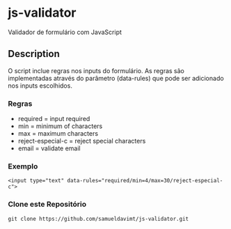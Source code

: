 # js-validator

Validador de formulário com JavaScript

## Description

O script inclue regras nos inputs do formulário. As regras são implementadas através do parâmetro (data-rules) que pode ser adicionado nos inputs escolhidos.


### Regras

* required = input required
* min = minimum of characters
* max = maximum characters
* reject-especial-c = reject special characters
* email = validate email

### Exemplo

```
<input type="text" data-rules="required/min=4/max=30/reject-especial-c">
```

### Clone este Repositório

```
git clone https://github.com/samueldavimt/js-validator.git
```
